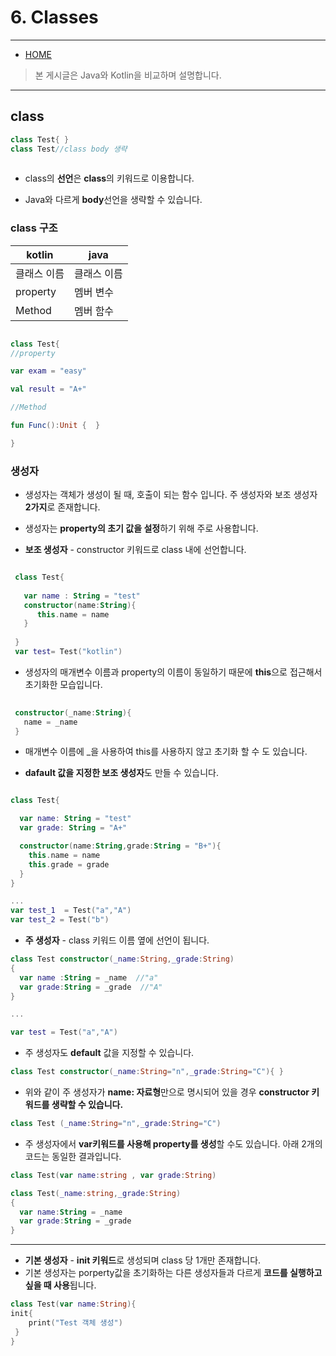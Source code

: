 ﻿# 6. Classes
-------------

* [HOME](./README.md)

> 본 게시글은 Java와 Kotlin을 비교하며 설명합니다.

<hr>



## **class**

 ``` kotlin
class Test{ }
class Test//class body 생략
  
 ```

  * class의 **선언**은 **class**의 키워드로 이용합니다.
  
  * Java와 다르게 **body**선언을 생략할 수 있습니다.
  
 ### class 구조
 
   | kotlin | java |
   ------|------
  | 클래스 이름 | 클래스 이름 |
  | property | 멤버 변수 |
  | Method | 멤버 함수 |
 
 ```kotlin
 
 class Test{
 //property
 
 var exam = "easy"
 
 val result = "A+"
 
 //Method
 
 fun Func():Unit {  }

 }
 ```
 
 ### 생성자
 
 * 생성자는 객체가 생성이 될 때, 호출이 되는 함수 입니다. 주 생성자와 보조 생성자 **2가지**로 존재합니다.
 * 생성자는 **property의 초기 값을 설정**하기 위해 주로 사용합니다.
 
 * **보조 생성자** - constructor 키워드로 class 내에 선언합니다.
 
 ``` kotlin
 
  class Test{
  
    var name : String = "test"
    constructor(name:String){
       this.name = name
    }
  
  }
  var test= Test("kotlin")
  ```
  
  * 생성자의 매개변수 이름과 property의 이름이 동일하기 때문에 **this**으로 접근해서 초기화한 모습입니다.
  
  ```kotlin
   
   constructor(_name:String){
     name = _name
   }
  ```
  
  * 매개변수 이름에 _을 사용하여 this를 사용하지 않고 초기화 할 수 도 있습니다.
  
  * **dafault 값을 지정한 보조 생성자**도 만들 수 있습니다.
  
  ```kotlin
  
  class Test{
  
    var name: String = "test"
    var grade: String = "A+"
  
    constructor(name:String,grade:String = "B+"){
      this.name = name
      this.grade = grade
    }
  }
  
  ...
  var test_1  = Test("a","A")
  var test_2 = Test("b") 
  ```
  
  * **주 생성자** - class 키워드 이름 옆에 선언이 됩니다.
  
  ```kotlin
  class Test constructor(_name:String,_grade:String)
  {
    var name :String = _name  //"a"
    var grade:String = _grade  //"A"
  }
  
  ...
  
  var test = Test("a","A")
  ```
  * 주 생성자도 **default** 값을 지정할 수 있습니다.
  
  ```kotlin
  class Test constructor(_name:String="n",_grade:String="C"){ }
  ```
  
  
  * 위와 같이 주 생성자가 **name: 자료형**만으로 명시되어 있을 경우 **constructor 키워드를 생략할 수 있습니다.**
  
  ```kotlin
  class Test (_name:String="n",_grade:String="C")
  ```
  
  * 주 생성자에서 **var키워드를 사용해 property를 생성**할 수도 있습니다. 아래 2개의 코드는 동일한 결과입니다.
  
  ```kotlin
  class Test(var name:string , var grade:String)
  ```
  
  ```kotlin
  class Test(_name:string,_grade:String)
  {
    var name:String = _name
    var grade:String = _grade 
  }
  ```
  
<hr>

 * **기본 생성자** - **init 키워드**로 생성되며 class 당 1개만 존재합니다.
 * 기본 생성자는 porperty값을 초기화하는 다른 생성자들과 다르게 **코드를 실행하고 싶을 때 사용**됩니다.

  ```kotlin
  class Test(var name:String){
  init{
      print("Test 객체 생성")
   }
  }
  ```
  
 

